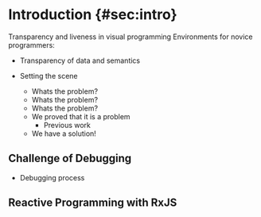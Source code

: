 # Introduction {#sec:intro}


Transparency and liveness in visual programming Environments for novice programmers:
- Transparency of data and semantics


- Setting the scene
	- Whats the problem?
	- Whats the problem?
	- Whats the problem?
	- We proved that it is a problem
		- Previous work
	- We have a solution!

## Challenge of Debugging

- Debugging process

## Reactive Programming with RxJS




